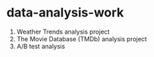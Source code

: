 # data-analysis-work
1. Weather Trends analysis project
2. The Movie Database (TMDb) analysis project
3. A/B test analysis
